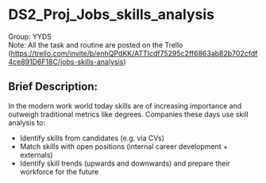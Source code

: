 # DS2_Proj_Jobs_skills_analysis
Group: YYDS  
Note: All the task and routine are posted on the Trello (https://trello.com/invite/b/enhQPdKK/ATTIcdf75295c2ff6863ab82b702cfdf4ce891D6F18C/jobs-skills-analysis)  
## Brief Description:  
In the modern work world today skills are of increasing importance and outweigh traditional metrics like degrees. Companies these days use skill analysis to:  
+ Identify skills from candidates (e.g. via CVs)
+ Match skills with open positions (internal career development + externals)
+ Identify skill trends (upwards and downwards) and prepare their workforce for the future
